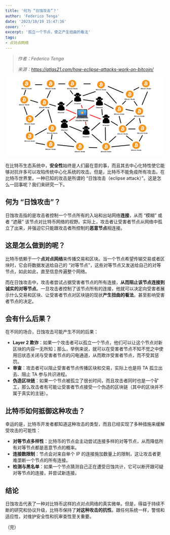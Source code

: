 ```yaml
---
title: '何为 “日蚀攻击”？'
author: 'Federico Tenga'
date: '2023/10/19 15:47:36'
cover: ''
excerpt: '孤立一个节点，使之产生扭曲的看法'
tags:
- 点对点网络
---
```



> *作者：Federico Tenga*
> 
> *来源：<https://atlas21.com/how-eclipse-attacks-work-on-bitcoin/>*



![How Eclipse Attacks work on Bitcoin](../images/how-eclipse-attacks-work-on-bitcoin/2C375&ssl=1)

在比特币生态系统中，**安全性**始终是人们最在意的事，而且其去中心化特性使它能够对抗许多可以攻陷传统中心化系统的攻击。但是，比特币不能免疫所有攻击。在比特币世界里，一种已知的攻击是所谓的 “日蚀攻击（eclipse attack）”。这是怎么一回事呢？我们来研究一下。

## 何为 “日蚀攻击”？

日蚀攻击指的是攻击者控制一个节点所有的入站和出站网络**连接**，从而 “模糊” 或者 “遮蔽” 该节点对比特币网络的视野。实际上，攻击者让受害者节点从网络中孤立了出来，并强迫它只能跟攻击者所控制的**恶意节点**相连接。

## 这是怎么做到的呢？

比特币依赖于一个**点对点网络**来传播交易和区块。当一个节点希望传输交易或者区块时，它会将数据发送给自己的 “对等节点”，这些对等节点又发送给自己的对等节点，如此如此，直至信息传遍整个网络。

而在日蚀攻击中，攻击者尝试占据受害者节点的所有连接，**从而阻止该节点连接到诚实的对等节点**。一旦攻击者控制了该节点所有的连接，他就可以决定向受害者展示什么交易和区块、让受害者节点对区块链的现状**产生扭曲的看法**，甚至影响受害者节点的决定。

## 会有什么后果？

在不同的场合，日蚀攻击可能产生不同的后果：

- **Layer 2 欺诈**：如果一个攻击者可以孤立一个节点，他们可以让这个节点对新区块的内容一无所知；那么，举例来说，就可以在受害者节点不知不觉之中使用旧状态关闭与受害者节点的闪电通道，从而欺诈受害者节点，而不受其惩罚。
- **审查**：攻击者可以阻止受害者节点传播区块和交易，实际上也是将 TA 孤立出去、阻止 TA 参与共识进程。
- **伪造区块链**：如果一个节点被孤立了很长时间，而且攻击者同时也是一个矿工，那么攻击者有可能让受害者节点接受一个伪造的区块链（其中的区块并不属于真实的主链）。

## 比特币如何抵御这种攻击？

幸运的是，比特币开发者都知道这种攻击的类型，而且已经实现了多种措施来缓解受攻击的可能性：

- **对等节点多样性**：比特币的节点会主动尝试连接多样的对等节点，从而降低所有对等节点都是恶意节点的概率。
- **连接数限制**：节点会对来自单个 IP 的连接施加数量上的限制，这让攻击者更难垄断一个节点的所有连接。
- **检测与黑名单**：如果一个节点猜测自己正在遭受日蚀共计，它可以断开跟可疑对等节点的连接，并尝试新连接。

## 结论

日蚀攻击代表了一种对比特币这样的点对点网络的真实微单。但是，得益于持续不断的研究和协议升级，比特币保持了**对这种攻击的抗性**。跟任何系统一样，警惕和适应性，对维护安全性和抗审查性至关重要。

（完）